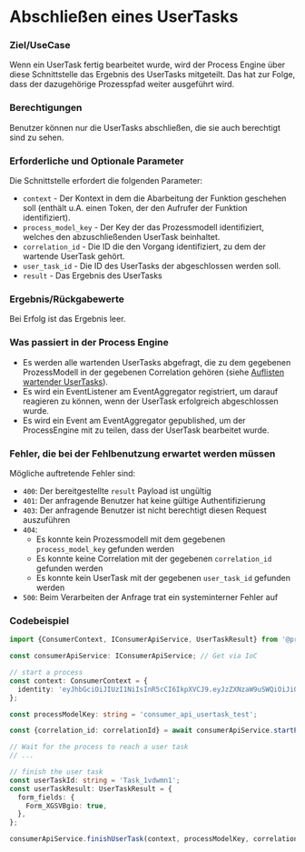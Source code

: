 # Abschließen eines UserTasks

### Ziel/UseCase

Wenn ein UserTask fertig bearbeitet wurde, wird der Process Engine über diese
Schnittstelle das Ergebnis des UserTasks mitgeteilt. Das hat zur Folge, dass
der dazugehörige Prozesspfad weiter ausgeführt wird.

### Berechtigungen

Benutzer können nur die UserTasks abschließen, die sie auch berechtigt
sind zu sehen.

### Erforderliche und Optionale Parameter

Die Schnittstelle erfordert die folgenden Parameter:

* `context` - Der Kontext in dem die Abarbeitung der Funktion geschehen soll
  (enthält u.A. einen Token, der den Aufrufer der Funktion identifiziert).
* `process_model_key` - Der Key der das Prozessmodell identifiziert, welches
  den abzuschließenden UserTask beinhaltet.
* `correlation_id` - Die ID die den Vorgang identifiziert, zu dem der wartende
  UserTask gehört.
* `user_task_id` - Die ID des UserTasks der abgeschlossen werden soll.
* `result` -  Das Ergebnis des UserTasks

### Ergebnis/Rückgabewerte

Bei Erfolg ist das Ergebnis leer.

### Was passiert in der Process Engine

- Es werden alle wartenden UserTasks abgefragt, die zu dem gegebenen
  ProzessModell in der gegebenen Correlation gehören (siehe
  [Auflisten wartender UserTasks](./auflisten-wartender-usertasks.md)).
- Es wird ein EventListener am EventAggregator registriert, um darauf reagieren
  zu können, wenn der UserTask erfolgreich abgeschlossen wurde.
- Es wird ein Event am EventAggregator gepublished, um der ProcessEngine mit
  zu teilen, dass der UserTask bearbeitet wurde.

### Fehler, die bei der Fehlbenutzung erwartet werden müssen

Mögliche auftretende Fehler sind:
- `400`: Der bereitgestellte `result` Payload ist ungültig
- `401`: Der anfragende Benutzer hat keine gültige Authentifizierung
- `403`: Der anfragende Benutzer ist nicht berechtigt diesen Request auszuführen
- `404`:
  - Es konnte kein Prozessmodell mit dem gegebenen `process_model_key`
    gefunden werden
  - Es konnte keine Correlation mit der gegebenen `correlation_id`
    gefunden werden
  - Es konnte kein UserTask mit der gegebenen `user_task_id`
    gefunden werden
- `500`: Beim Verarbeiten der Anfrage trat ein systeminterner Fehler auf

### Codebeispiel

```TypeScript
import {ConsumerContext, IConsumerApiService, UserTaskResult} from '@process-engine/consumer_api_contracts';

const consumerApiService: IConsumerApiService; // Get via IoC

// start a process
const context: ConsumerContext = {
  identity: 'eyJhbGciOiJIUzI1NiIsInR5cCI6IkpXVCJ9.eyJzZXNzaW9uSWQiOiJiOWU3MjFjYS0yYmFkLTQzNzUtOGQ3OC0xMmFlNmUyOGUyNjQiLCJpYXQiOjE1MjE1NDg2ODR9.PLa5U6m5lrko3tD_3XLse5OfH93qXyBZgm22PKPqxCc',
};

const processModelKey: string = 'consumer_api_usertask_test';

const {correlation_id: correlationId} = await consumerApiService.startProcess(context, processModelKey, 'StartEvent_1'));

// Wait for the process to reach a user task
// ...

// finish the user task
const userTaskId: string = 'Task_1vdwmn1';
const userTaskResult: UserTaskResult = {
  form_fields: {
    Form_XGSVBgio: true,
  },
};

consumerApiService.finishUserTask(context, processModelKey, correlationId, userTaskId, userTaskResult);
```
